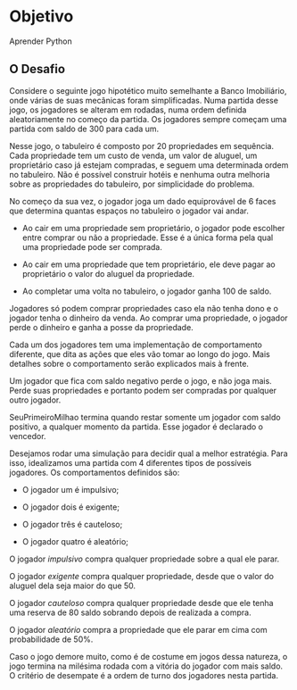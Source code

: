 # Objetivo
Aprender Python

## O Desafio
Considere o seguinte jogo hipotético muito semelhante a Banco Imobiliário, 
onde várias de suas mecânicas foram simplificadas. 
Numa partida desse jogo, os jogadores se alteram em rodadas, numa
ordem definida aleatoriamente no começo da partida. Os jogadores sempre começam
uma partida com saldo de 300 para cada um.


Nesse jogo, o tabuleiro é composto por 20 propriedades em sequência. Cada propriedade tem
um custo de venda, um valor de aluguel, um proprietário caso já estejam compradas, e seguem
uma determinada ordem no tabuleiro. Não é possível
construir hotéis e nenhuma outra melhoria sobre as propriedades do tabuleiro, por
simplicidade do problema.

No começo da sua vez, o jogador joga um dado equiprovável de 6 faces que determina
quantas espaços no tabuleiro o jogador vai andar.

+ Ao cair em uma propriedade sem proprietário, o jogador pode escolher entre
comprar ou não a propriedade. Esse é a única forma pela qual uma propriedade
pode ser comprada.

+ Ao cair em uma propriedade que tem proprietário, ele deve pagar ao proprietário o valor do
aluguel da propriedade.

+ Ao completar uma volta no tabuleiro, o jogador ganha 100 de saldo.

Jogadores só podem comprar propriedades caso ela não tenha dono e o jogador
tenha o dinheiro da venda. Ao comprar uma propriedade, o jogador perde o
dinheiro e ganha a posse da propriedade.

Cada um dos jogadores tem uma implementação de comportamento diferente,
que dita as ações que eles vão tomar ao longo do jogo. Mais detalhes sobre o
comportamento serão explicados mais à frente.

Um jogador que fica com saldo negativo perde o jogo, e não joga mais. 
Perde suas propriedades e portanto podem ser compradas por qualquer outro jogador.

SeuPrimeiroMilhao termina quando restar somente um jogador com saldo positivo, a
qualquer momento da partida. Esse jogador é declarado o vencedor.

Desejamos rodar uma simulação para decidir qual a melhor estratégia.
Para isso, idealizamos uma partida com 4 diferentes tipos de possíveis
jogadores. Os comportamentos definidos são:

+ O jogador um é impulsivo;

+ O jogador dois é exigente;

+ O jogador três é cauteloso;

+ O jogador quatro é aleatório;

O jogador *impulsivo* compra qualquer propriedade sobre a qual ele parar.

O jogador *exigente* compra qualquer propriedade, desde que o valor do aluguel dela seja
maior do que 50.

O jogador *cauteloso* compra qualquer propriedade desde que ele tenha uma
reserva de 80 saldo sobrando depois de realizada a compra.

O jogador *aleatório* compra a propriedade que ele parar em cima com
probabilidade de 50%.

Caso o jogo demore muito, como é de costume em jogos dessa natureza, o jogo
termina na milésima rodada com a vitória do jogador com mais saldo. O critério
de desempate é a ordem de turno dos jogadores nesta partida.
